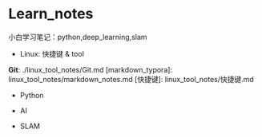 # Learn_notes

小白学习笔记：python,deep_learning,slam
+ Linux: 快捷键 & tool

**Git**: ./linux_tool_notes/Git.md
[markdown_typora]: linux_tool_notes/markdown_notes.md
[快捷键]: linux_tool_notes/快捷键.md

+ Python

[NumPy]: python_notes/numpy_notes/numpy.md
[matplotlib]: python_notes/matpltlib_notes/matplotlib.md

+ AI

[NN-CNN]: AI_notes/nn_cnn/README.md
[rg_lg]: AI_notes/rg_lg/rg_lg.md
[unsupervised_learning]: AI_notes/unsupervised_learning/unsupervised.md

+ SLAM

[cost_volume]: SLAM_notes/MVDepthnet/README.md

